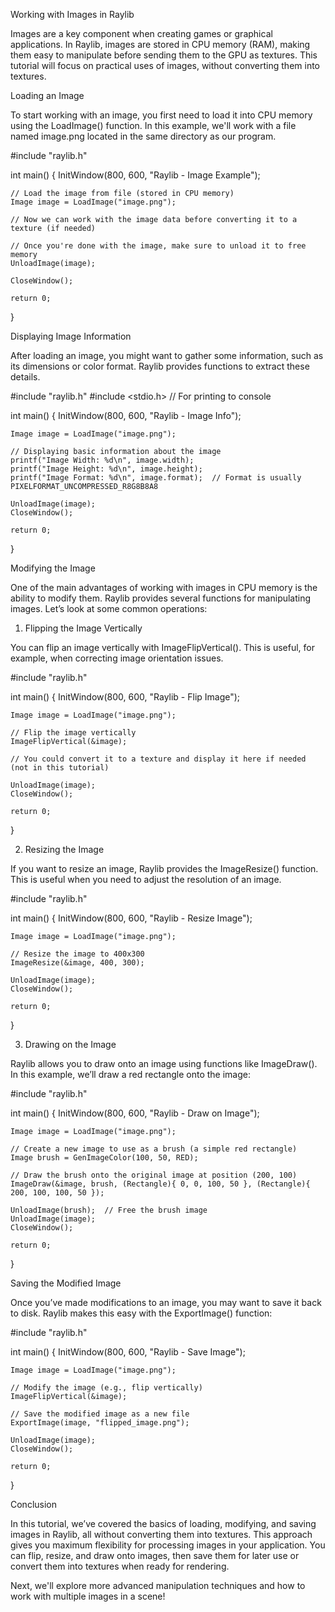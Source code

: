 Working with Images in Raylib

Images are a key component when creating games or graphical applications. In Raylib, images are stored in CPU memory (RAM), making them easy to manipulate before sending them to the GPU as textures. This tutorial will focus on practical uses of images, without converting them into textures.

Loading an Image

To start working with an image, you first need to load it into CPU memory using the LoadImage() function. In this example, we'll work with a file named image.png located in the same directory as our program.

#include "raylib.h"

int main() {
    InitWindow(800, 600, "Raylib - Image Example");

    // Load the image from file (stored in CPU memory)
    Image image = LoadImage("image.png");

    // Now we can work with the image data before converting it to a texture (if needed)

    // Once you're done with the image, make sure to unload it to free memory
    UnloadImage(image);

    CloseWindow();
    
    return 0;
}

Displaying Image Information

After loading an image, you might want to gather some information, such as its dimensions or color format. Raylib provides functions to extract these details.

#include "raylib.h"
#include <stdio.h>  // For printing to console

int main() {
    InitWindow(800, 600, "Raylib - Image Info");

    Image image = LoadImage("image.png");

    // Displaying basic information about the image
    printf("Image Width: %d\n", image.width);
    printf("Image Height: %d\n", image.height);
    printf("Image Format: %d\n", image.format);  // Format is usually PIXELFORMAT_UNCOMPRESSED_R8G8B8A8

    UnloadImage(image);
    CloseWindow();
    
    return 0;
}

Modifying the Image

One of the main advantages of working with images in CPU memory is the ability to modify them. Raylib provides several functions for manipulating images. Let’s look at some common operations:

1. Flipping the Image Vertically

You can flip an image vertically with ImageFlipVertical(). This is useful, for example, when correcting image orientation issues.

#include "raylib.h"

int main() {
    InitWindow(800, 600, "Raylib - Flip Image");

    Image image = LoadImage("image.png");

    // Flip the image vertically
    ImageFlipVertical(&image);

    // You could convert it to a texture and display it here if needed (not in this tutorial)

    UnloadImage(image);
    CloseWindow();
    
    return 0;
}

2. Resizing the Image

If you want to resize an image, Raylib provides the ImageResize() function. This is useful when you need to adjust the resolution of an image.

#include "raylib.h"

int main() {
    InitWindow(800, 600, "Raylib - Resize Image");

    Image image = LoadImage("image.png");

    // Resize the image to 400x300
    ImageResize(&image, 400, 300);

    UnloadImage(image);
    CloseWindow();
    
    return 0;
}

3. Drawing on the Image

Raylib allows you to draw onto an image using functions like ImageDraw(). In this example, we’ll draw a red rectangle onto the image:

#include "raylib.h"

int main() {
    InitWindow(800, 600, "Raylib - Draw on Image");

    Image image = LoadImage("image.png");

    // Create a new image to use as a brush (a simple red rectangle)
    Image brush = GenImageColor(100, 50, RED);

    // Draw the brush onto the original image at position (200, 100)
    ImageDraw(&image, brush, (Rectangle){ 0, 0, 100, 50 }, (Rectangle){ 200, 100, 100, 50 });

    UnloadImage(brush);  // Free the brush image
    UnloadImage(image);
    CloseWindow();
    
    return 0;
}

Saving the Modified Image

Once you’ve made modifications to an image, you may want to save it back to disk. Raylib makes this easy with the ExportImage() function:

#include "raylib.h"

int main() {
    InitWindow(800, 600, "Raylib - Save Image");

    Image image = LoadImage("image.png");

    // Modify the image (e.g., flip vertically)
    ImageFlipVertical(&image);

    // Save the modified image as a new file
    ExportImage(image, "flipped_image.png");

    UnloadImage(image);
    CloseWindow();
    
    return 0;
}

Conclusion

In this tutorial, we’ve covered the basics of loading, modifying, and saving images in Raylib, all without converting them into textures. This approach gives you maximum flexibility for processing images in your application. You can flip, resize, and draw onto images, then save them for later use or convert them into textures when ready for rendering.

Next, we'll explore more advanced manipulation techniques and how to work with multiple images in a scene!

